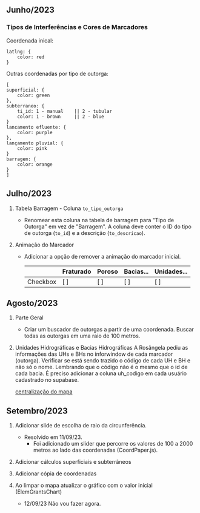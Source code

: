 ## Junho/2023

### Tipos de Interferências e Cores de Marcadores

Coordenada inical: 
```
latlng: {
    color: red
}
```

Outras coordenadas por tipo de outorga:
```
[
superficial: {
    color: green
}, 
subterraneo: {
    ti_id: 1 - manual    || 2 - tubular
    color: 1 - brown     || 2 - blue
}
lancamento efluente: {
    color: purple
},
lançamento pluvial: {
    color: pink
}
barragem: {
    color: orange
}
]
```
## Julho/2023

1. Tabela Barragem - Coluna `to_tipo_outorga`

   - Renomear esta coluna na tabela de barragem para "Tipo de Outorga" em vez de "Barragem". A coluna deve conter o ID do tipo de outorga (`to_id`) e a descrição (`to_descricao`).
   

2. Animação do Marcador

   - Adicionar a opção de remover a animação do marcador inicial.

        |             | Fraturado | Poroso | Bacias... | Unidades...
        |------------ | --------- | ------ | --------- | --------
        | Checkbox    | [ ]       | [ ]    | [ ]       | [ ]  

## Agosto/2023

1. Parte Geral
    * Criar um buscador de outorgas a partir de uma coordenada. 
    Buscar todas as  outorgas em uma raio de 100 metros.
2. Unidades Hidrográficas e Bacias Hidrográficas
    A Rosângela pediu as informações das UHs e BHs no inforwindow de cada marcador (outorga). Verificar se está sendo trazido o código de cada UH e BH e não só o nome. Lembrando que  o código não é  o mesmo que o id de cada bacia.
    É preciso adicionar a coluna uh_codigo em cada usuário cadastrado no supabase.


    [centralização do mapa](./map-center-marker)

## Setembro/2023

1. Adicionar slide de escolha de raio da circunferência.
    * Resolvido em 11/09/23.
        * Foi adicionado um slider que percorre os valores de 100 a 2000 metros ao lado das coordenadas (CoordPaper.js).

2. Adicionar cálculos superficiais e subterrâneos

3. Adicionar cópia de coordenadas

4. Ao limpar o mapa atualizar o gráfico com o valor inicial (ElemGrantsChart)

    * 12/09/23 
        Não vou fazer agora.